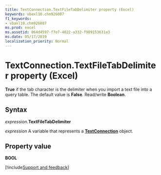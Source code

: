 ```yaml
---
title: TextConnection.TextFileTabDelimiter property (Excel)
keywords: vbaxl10.chm926087
f1_keywords:
- vbaxl10.chm926087
ms.prod: excel
ms.assetid: 064d4597-f7e7-4022-a332-f989153631a3
ms.date: 05/17/2019
localization_priority: Normal
---
```



# TextConnection.TextFileTabDelimiter property (Excel)

**True** if the tab character is the delimiter when you import a text file into a query table. The default value is **False**. Read/write **Boolean**.


## Syntax

_expression_.**TextFileTabDelimiter**

_expression_ A variable that represents a **[TextConnection](Excel.TextConnection.md)** object.


## Property value

**BOOL**




[!include[Support and feedback](~/includes/feedback-boilerplate.md)]